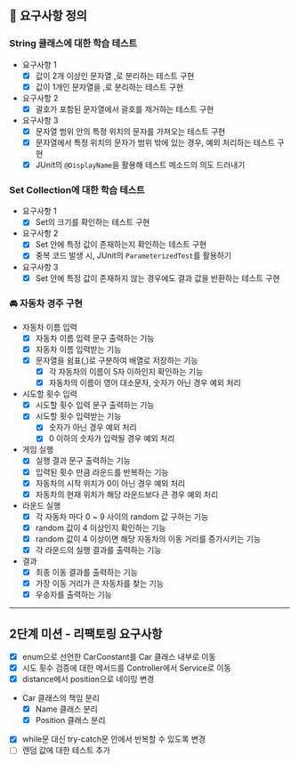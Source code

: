 ## 🥭 요구사항 정의
### String 클래스에 대한 학습 테스트
- 요구사항 1
  - [x] 값이 2개 이상인 문자열 ,로 분리하는 테스트 구현
  - [x] 값이 1개인 문자열을 ,로 분리하는 테스트 구현
- 요구사항 2
  - [x] 괄호가 포함된 문자열에서 괄호를 제거하는 테스트 구현
- 요구사항 3
  - [x] 문자열 범위 안의 특정 위치의 문자를 가져오는 테스트 구현
  - [x] 문자열에서 특정 위치의 문자가 범위 밖에 있는 경우, 예외 처리하는 테스트 구현
  - [x] JUnit의 `@DisplayName`을 활용해 테스트 메소드의 의도 드러내기

### Set Collection에 대한 학습 테스트
- 요구사항 1
  - [x] Set의 크기를 확인하는 테스트 구현
- 요구사항 2
  - [x] Set 안에 특정 값이 존재하는지 확인하는 테스트 구현
  - [x] 중복 코드 발생 시, JUnit의 `ParameterizedTest`를 활용하기
- 요구사항 3
  - [x] Set 안에 특정 값이 존재하지 않는 경우에도 결과 값을 반환하는 테스트 구현

### 🚘 자동차 경주 구현
- 자동차 이름 입력
  - [x] 자동차 이름 입력 문구 출력하는 기능
  - [x] 자동차 이름 입력받는 기능
  - [x] 문자열을 쉼표(,)로 구분하여 배열로 저장하는 기능
    - [x] 각 자동차의 이름이 5자 이하인지 확인하는 기능
    - [x] 자동차의 이름이 영어 대소문자, 숫자가 아닌 경우 예외 처리

- 시도할 횟수 입력
  - [x] 시도할 횟수 입력 문구 출력하는 기능
  - [x] 시도할 횟수 입력받는 기능
    - [x] 숫자가 아닌 경우 예외 처리
    - [x] 0 이하의 숫자가 입력될 경우 예외 처리

- 게임 실행
  - [x] 실행 결과 문구 출력하는 기능
  - [x] 입력된 횟수 만큼 라운드를 반복하는 기능
  - [x] 자동차의 시작 위치가 0이 아닌 경우 예외 처리
  - [x] 자동차의 현재 위치가 해당 라운드보다 큰 경우 예외 처리

- 라운드 실행
  - [x] 각 자동차 마다 0 ~ 9 사이의 random 값 구하는 기능
  - [x] random 값이 4 이상인지 확인하는 기능
  - [x] random 값이 4 이상이면 해당 자동차의 이동 거리를 증가시키는 기능
  - [x] 각 라운드의 실행 결과를 출력하는 기능

- 결과
  - [x] 최종 이동 결과를 출력하는 기능
  - [x] 가장 이동 거리가 큰 자동차를 찾는 기능
  - [x] 우승자를 출력하는 기능

---

## 2단계 미션 - 리팩토링 요구사항

- [x] enum으로 선언한 CarConstant를 Car 클래스 내부로 이동
- [x] 시도 횟수 검증에 대한 메서드를 Controller에서 Service로 이동
- [x] distance에서 position으로 네이밍 변경
- Car 클래스의 책임 분리
  - [x] Name 클래스 분리
  - [x] Position 클래스 분리
- [x] while문 대신 try-catch문 안에서 반복할 수 있도록 변경
- [ ] 랜덤 값에 대한 테스트 추가
